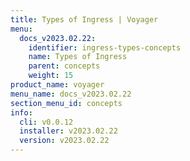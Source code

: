 ```yaml
---
title: Types of Ingress | Voyager
menu:
  docs_v2023.02.22:
    identifier: ingress-types-concepts
    name: Types of Ingress
    parent: concepts
    weight: 15
product_name: voyager
menu_name: docs_v2023.02.22
section_menu_id: concepts
info:
  cli: v0.0.12
  installer: v2023.02.22
  version: v2023.02.22
---
```


